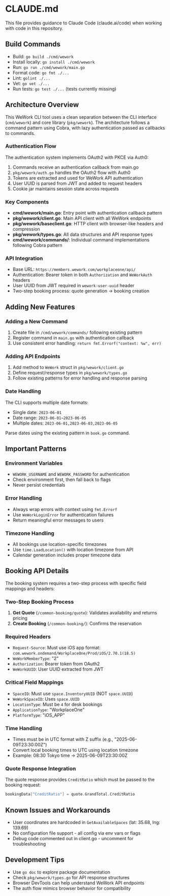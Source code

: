 # CLAUDE.md

This file provides guidance to Claude Code (claude.ai/code) when working with code in this repository.

## Build Commands

- Build: `go build ./cmd/wework`
- Install locally: `go install ./cmd/wework`
- Run: `go run ./cmd/wework/main.go`
- Format code: `go fmt ./...`
- Lint: `golint ./...`
- Vet: `go vet ./...`
- Run tests: `go test ./...` (tests currently missing)

## Architecture Overview

This WeWork CLI tool uses a clean separation between the CLI interface (`cmd/wework`) and core library (`pkg/wework`). The architecture follows a command pattern using Cobra, with lazy authentication passed as callbacks to commands.

### Authentication Flow

The authentication system implements OAuth2 with PKCE via Auth0:
1. Commands receive an authentication callback from main.go
2. `pkg/wework/auth.go` handles the OAuth2 flow with Auth0
3. Tokens are extracted and used for WeWork API authentication
4. User UUID is parsed from JWT and added to request headers
5. Cookie jar maintains session state across requests

### Key Components

- **cmd/wework/main.go**: Entry point with authentication callback pattern
- **pkg/wework/client.go**: Main API client with all WeWork endpoints
- **pkg/wework/baseclient.go**: HTTP client with browser-like headers and compression
- **pkg/wework/types.go**: All data structures and API response types
- **cmd/wework/commands/**: Individual command implementations following Cobra pattern

### API Integration

- Base URL: `https://members.wework.com/workplaceone/api/`
- Authentication: Bearer token in both `Authorization` and `WeWorkAuth` headers
- User UUID from JWT required in `wework-user-uuid` header
- Two-step booking process: quote generation → booking creation

## Adding New Features

### Adding a New Command
1. Create file in `/cmd/wework/commands/` following existing pattern
2. Register command in `main.go` with authentication callback
3. Use consistent error handling: `return fmt.Errorf("context: %w", err)`

### Adding API Endpoints
1. Add method to `WeWork` struct in `pkg/wework/client.go`
2. Define request/response types in `pkg/wework/types.go`
3. Follow existing patterns for error handling and response parsing

### Date Handling
The CLI supports multiple date formats:
- Single date: `2023-06-01`
- Date range: `2023-06-01~2023-06-05`
- Multiple dates: `2023-06-01,2023-06-03,2023-06-05`

Parse dates using the existing pattern in `book.go` command.

## Important Patterns

### Environment Variables
- `WEWORK_USERNAME` and `WEWORK_PASSWORD` for authentication
- Check environment first, then fall back to flags
- Never persist credentials

### Error Handling
- Always wrap errors with context using `fmt.Errorf`
- Use `WeWorkLoginError` for authentication failures
- Return meaningful error messages to users

### Timezone Handling
- All bookings use location-specific timezones
- Use `time.LoadLocation()` with location timezone from API
- Calendar generation includes proper timezone data

## Booking API Details

The booking system requires a two-step process with specific field mappings and headers:

### Two-Step Booking Process
1. **Get Quote** (`/common-booking/quote`): Validates availability and returns pricing
2. **Create Booking** (`/common-booking/`): Confirms the reservation

### Required Headers
- `Request-Source`: Must use iOS app format: `com.wework.ondemand/WorkplaceOne/Prod/iOS/2.70.1(18.5)`
- `WeWorkMemberType`: "2"
- `Authorization`: Bearer token from OAuth2
- `WeWorkUUID`: User UUID extracted from JWT

### Critical Field Mappings
- `SpaceID`: Must use `space.InventoryUUID` (NOT `space.UUID`)
- `WeWorkSpaceID`: Uses `space.UUID`
- `LocationType`: Must be `4` for desk bookings
- `ApplicationType`: "WorkplaceOne"
- `PlatformType`: "iOS_APP"

### Time Handling
- Times must be in UTC format with Z suffix (e.g., "2025-06-09T23:30:00Z")
- Convert local booking times to UTC using location timezone
- Example: 08:30 Tokyo time → 2025-06-09T23:30:00Z

### Quote Response Integration
The quote response provides `CreditRatio` which must be passed to the booking request:
```go
bookingData["CreditRatio"] = quote.GrandTotal.CreditRatio
```

## Known Issues and Workarounds

- User coordinates are hardcoded in `GetAvailableSpaces` (lat: 35.68, lng: 139.69)
- No configuration file support - all config via env vars or flags
- Debug code commented out in client.go - uncomment for troubleshooting

## Development Tips

- Use `go doc` to explore package documentation
- Check `pkg/wework/types.go` for API response structures
- Browser DevTools can help understand WeWork API endpoints
- The auth flow mimics browser behavior for compatibility